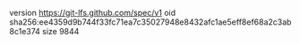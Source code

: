 version https://git-lfs.github.com/spec/v1
oid sha256:ee4359d9b744f33fc71ea7c35027948e8432afc1ae5eff8ef68a2c3ab8c1e374
size 9844
